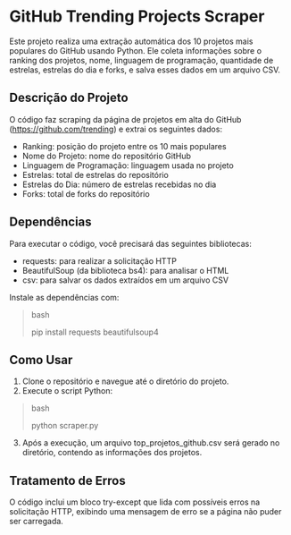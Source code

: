 # GitHub Trending Projects Scraper
Este projeto realiza uma extração automática dos 10 projetos mais populares do GitHub usando Python. Ele coleta informações sobre o ranking dos projetos, nome, linguagem de programação, quantidade de estrelas, estrelas do dia e forks, e salva esses dados em um arquivo CSV.

## Descrição do Projeto
O código faz scraping da página de projetos em alta do GitHub (https://github.com/trending) e extrai os seguintes dados:

* Ranking: posição do projeto entre os 10 mais populares
* Nome do Projeto: nome do repositório GitHub
* Linguagem de Programação: linguagem usada no projeto
* Estrelas: total de estrelas do repositório
* Estrelas do Dia: número de estrelas recebidas no dia
* Forks: total de forks do repositório

## Dependências
Para executar o código, você precisará das seguintes bibliotecas:

* requests: para realizar a solicitação HTTP
* BeautifulSoup (da biblioteca bs4): para analisar o HTML
* csv: para salvar os dados extraídos em um arquivo CSV

Instale as dependências com:

> bash
>
> pip install requests beautifulsoup4

## Como Usar
1. Clone o repositório e navegue até o diretório do projeto.
2. Execute o script Python:

> bash
> 
> python scraper.py
3. Após a execução, um arquivo top_projetos_github.csv será gerado no diretório, contendo as informações dos projetos.

## Tratamento de Erros
O código inclui um bloco try-except que lida com possíveis erros na solicitação HTTP, exibindo uma mensagem de erro se a página não puder ser carregada.
